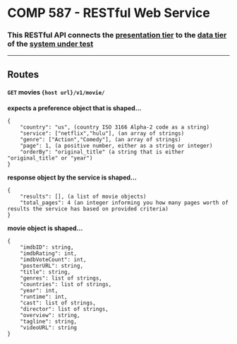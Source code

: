 # COMP 587 - RESTful Web Service
### This RESTful API connects the [presentation tier](https://github.com/chizuo/COMP587-Project-App) to the [data tier](#) of the [system under test](https://github.com/chizuo/COMP587-Project)

---
## Routes
#### `GET` movies `{host url}/v1/movie/`

**expects a preference object that is shaped...**
```
{
    "country": "us", (country ISO 3166 Alpha-2 code as a string)
    "service": ["netflix","hulu"], (an array of strings)
    "genre": ["Action","Comedy"], (an array of strings)
    "page": 1, (a positive number, either as a string or integer)
    "orderBy": "original_title" (a string that is either "original_title" or "year")
}
```
**response object by the service is shaped...**
```
{
    "results": [], (a list of movie objects)
    "total_pages": 4 (an integer informing you how many pages worth of results the service has based on provided criteria)
}
```
**movie object is shaped...**
```
{
    "imdbID": string,
    "imdbRating": int,
    "imdbVoteCount": int,
    "posterURL": string,
    "title": string,
    "genres": list of strings,
    "countries": list of strings,
    "year": int,
    "runtime": int,
    "cast": list of strings,
    "director": list of strings,
    "overview": string,
    "tagline": string,
    "videoURL": string
}
```


